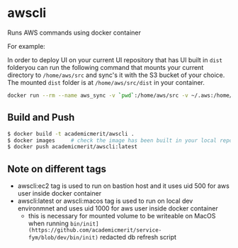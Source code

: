 # awscli
Runs AWS commands using docker container

For example:

In order to deploy UI on your current UI repository that has UI built in `dist` folderyou can run the following command that mounts your current directory to `/home/aws/src` and sync's it with the S3 bucket of your choice.  The mounted `dist` folder is at `/home/aws/src/dist` in your container.

```sh
docker run --rm --name aws_sync -v `pwd`:/home/aws/src -v ~/.aws:/home/aws/.aws academicmerit/awscli:latest aws --profile amerit-nuevo s3 sync /home/aws/src/dist/ s3://ui-metadata-import.staging.academicmerit.com
```

## Build and Push

```sh
$ docker build -t academicmerit/awscli .
$ docker images     # check the image has been built in your local repository
$ docker push academicmerit/awscli:latest
```

## Note on different tags
- awscli:ec2 tag is used to run on bastion host and it uses uid 500 for aws user inside docker container
- awscli:latest or awscli:macos tag is used to run on local dev environmnet and uses uid 1000 for aws user inside docker container
  - this is necessary for mounted volume to be writeable on MacOS when running `bin/init](https://github.com/academicmerit/service-fym/blob/dev/bin/init)` redacted db refresh script
